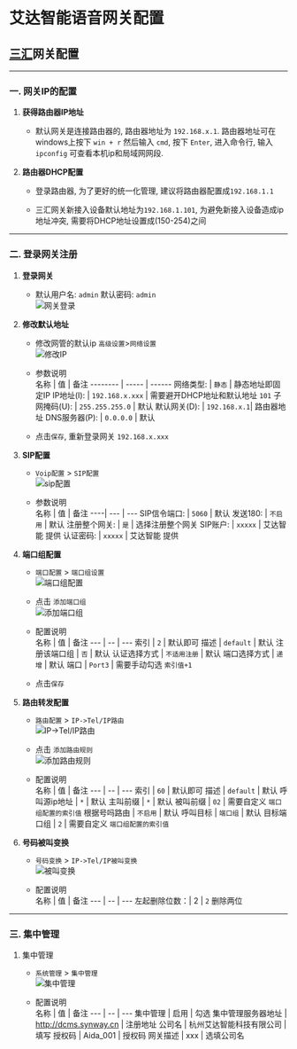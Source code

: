 # 艾达智能语音网关配置

## [三汇](http://www.synway.cn/ "http://www.synway.cn/")网关配置

***

### 一. 网关IP的配置

1. **获得路由器IP地址**

    - 默认网关是连接路由器的, 路由器地址为 `192.168.x.1`. 路由器地址可在windows上按下 `win + r` 然后输入 `cmd`, 按下 `Enter`, 进入命令行, 输入 `ipconfig` 可查看本机ip和局域网网段.

2. **路由器DHCP配置**

    - 登录路由器, 为了更好的统一化管理, 建议将路由器配置成`192.168.1.1`

    - 三汇网关新接入设备默认地址为`192.168.1.101`, 为避免新接入设备造成ip地址冲突, 需要将DHCP地址设置成(150-254)之间

***

### 二. 登录网关注册

1. **登录网关**

    - 默认用户名: `admin` 默认密码: `admin` <br>
    ![网关登录](http://wx3.sinaimg.cn/mw690/0068GZMlgy1fuoc2m4oq3j30mo0fdaag.jpg "网关登录")

2. **修改默认地址**

    - 修改网管的默认ip `高级设置`>`网络设置` <br>
    ![修改IP](http://wx2.sinaimg.cn/mw690/0068GZMlgy1fuoc2la6lgj30sc0fdad3.jpg "修改IP")

    - 参数说明 <br>
        名称 | 值  |  备注
        -------- | ----- | ------
        网络类型: | `静态` | 静态地址即固定IP
        IP地址(I): | `192.168.x.xxx` | 需要避开DHCP地址和默认地址 `101`
        子网掩码(U): | `255.255.255.0` | 默认
        默认网关(D): | `192.168.x.1`| 路由器地址
        DNS服务器(P): | `0.0.0.0` | 默认

    - 点击`保存`, 重新登录网关 `192.168.x.xxx`

3. **SIP配置**
    - `Voip配置` > `SIP配置` <br>
    ![sip配置](http://wx1.sinaimg.cn/mw690/0068GZMlgy1fuoc2js5c8j30s30eediq.jpg "sip配置")

    - 参数说明 <br>
        名称 | 值  |  备注
        ----| --- | ---
        SIP信令端口: | `5060` | 默认
        发送180: | `不启用` | 默认
        注册整个网关: | `是` | 选择注册整个网关
        SIP账户: | `xxxxx` | 艾达智能 提供
        认证密码: | `xxxxx` | 艾达智能 提供

4. **端口组配置**

    - `端口配置` > `端口组设置` <br>
    ![端口组配置](http://wx1.sinaimg.cn/mw690/0068GZMlgy1fuodpwhpxsj30rq0ffgow.jpg "端口组配置")

    - 点击 `添加端口组` <br>
    ![添加端口组](http://wx3.sinaimg.cn/mw690/0068GZMlgy1fuodvq9qw8j30rt0enacr.jpg "端口组配置")

    - 配置说明 <br>
        名称 | 值 | 备注
        --- | -- | ---
        索引 | `2`  | 默认即可
        描述 | `default` | 默认
        注册该端口组 | `否` | 默认
        认证选择方式 | `不适用注册` | 默认
        端口选择方式 | `递增` | 默认
        端口 | `Port3` | 需要手动勾选 `索引值+1`

    - 点击`保存`

5. **路由转发配置**

    - `路由配置` > `IP->Tel/IP路由` <br>
    ![IP->Tel/IP路由](http://wx1.sinaimg.cn/mw690/0068GZMlgy1fuodpw0famj30rg0ffn09.jpg "IP->Tel/IP路由")

    - 点击 `添加路由规则` <br>
    ![添加路由规则](http://wx1.sinaimg.cn/mw690/0068GZMlgy1fuodvpuzyfj30rw0epgp0.jpg "添加路由规则")

    - 配置说明 <br>
        名称 | 值 | 备注
        --- | -- | ---
        索引 | `60` | 默认即可
        描述 | `default` | 默认
        呼叫源ip地址 | `*` | 默认
        主叫前缀 | `*` | 默认
        被叫前缀 | `02` | 需要自定义 `端口组配置的索引值`
        根据号吗路由 | `不启用` | 默认
        呼叫目标 | `端口组` | 默认
        目标端口组 | `2` | 需要自定义 `端口组配置的索引值`

6. **号码被叫变换**

    - `号码变换` > `IP->Tel/IP被叫变换` <br>
    ![被叫变换](http://wx3.sinaimg.cn/mw690/0068GZMlgy1fuu60zhnmnj30vv0eygp6.jpg "被叫变换")

    - 配置说明 <br>
        名称 | 值 | 备注
        --- | -- | ---
        左起删除位数：| 2 | `2` 删除两位
***

### 三. 集中管理

1. 集中管理
    - `系统管理` > `集中管理` <br>
    ![集中管理](http://wx2.sinaimg.cn/mw690/0068GZMlgy1fuoft5ozotj30pc0dst9n.jpg "集中管理")

    - 配置说明 <br>
        名称 | 值 | 备注
        --- | -- | ---
        集中管理 | 启用 | 勾选
        集中管理服务器地址 | http://dcms.synway.cn | 注册地址
        公司名 | 杭州艾达智能科技有限公司 | 填写
        授权码 | Aida_001 | 授权码
        网关描述 | xxx | 选填公司名
